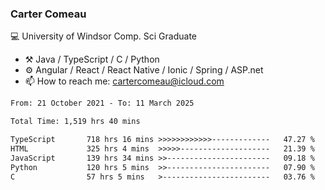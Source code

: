 ### Carter Comeau

💻 University of Windsor Comp. Sci Graduate

- ⚒️ Java / TypeScript / C / Python
- ⚙️ Angular / React / React Native / Ionic / Spring / ASP.net
- 📫 How to reach me: cartercomeau@icloud.com

<!--START_SECTION:waka-->

```txt
From: 21 October 2021 - To: 11 March 2025

Total Time: 1,519 hrs 40 mins

TypeScript       718 hrs 16 mins >>>>>>>>>>>>-------------   47.27 %
HTML             325 hrs 4 mins  >>>>>--------------------   21.39 %
JavaScript       139 hrs 34 mins >>-----------------------   09.18 %
Python           120 hrs 5 mins  >>-----------------------   07.90 %
C                57 hrs 5 mins   >------------------------   03.76 %
```

<!--END_SECTION:waka-->
